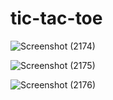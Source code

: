 # tic-tac-toe

![Screenshot (2174)](https://github.com/user-attachments/assets/6ff9da1f-2274-4ef4-b8ae-9c7e3338d2a3)

![Screenshot (2175)](https://github.com/user-attachments/assets/bea311a0-2c7e-446d-a44f-11ecab83a1cc)

![Screenshot (2176)](https://github.com/user-attachments/assets/7cb182c1-5a80-472b-a981-7716a8ed46bd)
